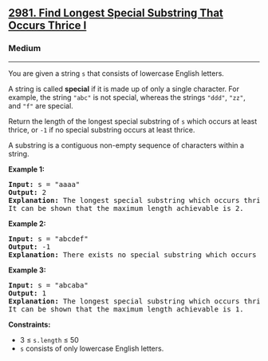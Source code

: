 <h2><a href="https://leetcode.com/problems/find-longest-special-substring-that-occurs-thrice-i">2981. Find Longest Special Substring That Occurs Thrice I</a></h2>
<h3>Medium</h3>
<hr>
<p>You are given a string <code>s</code> that consists of lowercase English letters.</p>
<p>A string is called <strong>special</strong> if it is made up of only a single character. For example, the string <code>"abc"</code> is not special, whereas the strings <code>"ddd"</code>, <code>"zz"</code>, and <code>"f"</code> are special.</p>
<p>Return the length of the longest special substring of <code>s</code> which occurs at least thrice, or <code>-1</code> if no special substring occurs at least thrice.</p>
<p>A substring is a contiguous non-empty sequence of characters within a string.</p>

<p><strong>Example 1:</strong></p>
<pre>
<strong>Input:</strong> s = "aaaa"
<strong>Output:</strong> 2
<strong>Explanation:</strong> The longest special substring which occurs thrice is <code>"aa"</code>: substrings <code>"aaaa"</code>, <code>"aaaa"</code>, and <code>"aaaa"</code>.
It can be shown that the maximum length achievable is 2.
</pre>

<p><strong>Example 2:</strong></p>
<pre>
<strong>Input:</strong> s = "abcdef"
<strong>Output:</strong> -1
<strong>Explanation:</strong> There exists no special substring which occurs at least thrice. Hence return <code>-1</code>.
</pre>

<p><strong>Example 3:</strong></p>
<pre>
<strong>Input:</strong> s = "abcaba"
<strong>Output:</strong> 1
<strong>Explanation:</strong> The longest special substring which occurs thrice is <code>"a"</code>: substrings <code>"abcaba"</code>, <code>"abcaba"</code>, and <code>"abcaba"</code>.
It can be shown that the maximum length achievable is 1.
</pre>

<p><strong>Constraints:</strong></p>
<ul>
  <li>3 ≤ <code>s.length</code> ≤ 50</li>
  <li><code>s</code> consists of only lowercase English letters.</li>
</ul>
